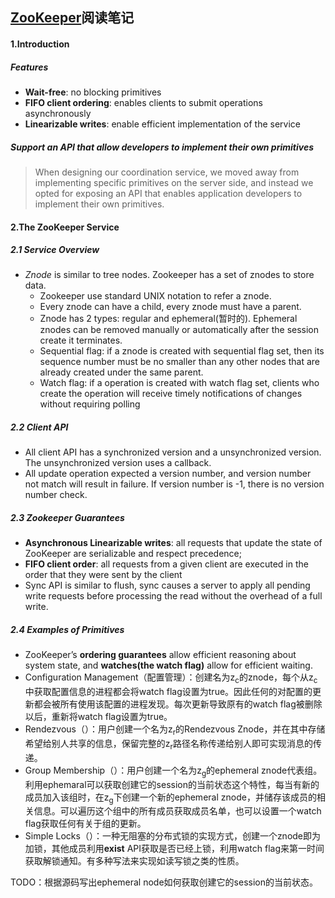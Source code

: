 ## [ZooKeeper](https://pdos.csail.mit.edu/6.824/papers/zookeeper.pdf)阅读笔记
#### 1.Introduction
##### Features
* **Wait-free**: no blocking primitives
* **FIFO client ordering**: enables clients to submit operations asynchronously
* **Linearizable writes**: enable efficient implementation of the service
##### Support an API that allow developers to implement their own primitives
> When designing our coordination service, we moved away from implementing specific primitives on the server side, and instead we opted for exposing an API that enables application developers to implement their own primitives.

#### 2.The ZooKeeper Service
##### 2.1 Service Overview
* *Znode* is similar to tree nodes. Zookeeper has a set of znodes to store data.
  - Zookeeper use standard UNIX notation to refer a znode.
  - Every znode can have a child, every znode must have a parent.
  - Znode has 2 types: regular and ephemeral(暂时的). Ephemeral znodes can be removed manually or automatically after the session create it terminates.
  - Sequential flag: if a znode is created with sequential flag set, then its sequence number must be no smaller than any other nodes that are already created under the same parent.
  - Watch flag: if a operation is created with watch flag set, clients who create the operation will receive timely notifications of changes without requiring polling
##### 2.2 Client API
* All client API has a synchronized version and a unsynchronized version. The unsynchronized version uses a callback.
* All update operation expected a version number, and version number not match will result in failure. If version number is -1, there is no version number check.
##### 2.3 Zookeeper Guarantees
* **Asynchronous Linearizable writes**: all requests that update the state of ZooKeeper are serializable and respect precedence;
* **FIFO client order**: all requests from a given client are executed in the order that they were sent by the client
* Sync API is similar to flush, sync causes a server to apply all pending write requests before processing the read without the overhead of a full write.
##### 2.4 Examples of Primitives
* ZooKeeper’s **ordering guarantees** allow efficient reasoning about system state, and **watches(the watch flag)** allow for efficient waiting.
* Configuration Management（配置管理）：创建名为z<sub>c</sub>的znode，每个从z<sub>c</sub>中获取配置信息的进程都会将watch flag设置为true。因此任何的对配置的更新都会被所有使用该配置的进程发现。每次更新导致原有的watch flag被删除以后，重新将watch flag设置为true。
* Rendezvous（）：用户创建一个名为z<sub>r</sub>的Rendezvous Znode，并在其中存储希望给别人共享的信息，保留完整的z<sub>r</sub>路径名称传递给别人即可实现消息的传递。
* Group Membership（）：用户创建一个名为z<sub>g</sub>的ephemeral znode代表组。利用ephemaral可以获取创建它的session的当前状态这个特性，每当有新的成员加入该组时，在z<sub>g</sub>下创建一个新的ephemeral znode，并储存该成员的相关信息。可以遍历这个组中的所有成员获取成员名单，也可以设置一个watch flag获取任何有关于组的更新。
* Simple Locks（）：一种无阻塞的分布式锁的实现方式，创建一个znode即为加锁，其他成员利用**exist** API获取是否已经上锁，利用watch flag来第一时间获取解锁通知。有多种写法来实现如读写锁之类的性质。

TODO：根据源码写出ephemeral node如何获取创建它的session的当前状态。

